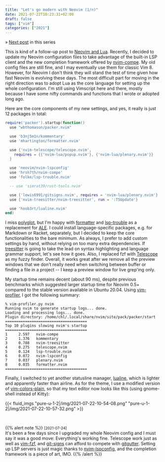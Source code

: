 ```yaml
---
title: "Let's go modern with Neovim (1/n)"
date: 2021-07-22T10:23:31+02:00
draft: false
tags: ["vim"]
categories: ["2021"]
---
```


» [Next post](/post/vim-shortcuts/) in this series

This is kind of a follow-up post to [Neovim and Lua](/post/neovim-and-lua/). Recently, I decided to update my Neovim configuration files to take advantage of the built-in LSP client and the new completion framework offered by [nvim-compe](https://github.com/hrsh7th/nvim-compe). My old config files are still fine, and I may eventually use them for classic Vim 8. However, for Neovim I don't think they will stand the test of time given how fast Neovim is evolving these days. The most difficult part for moving in the right direction was to adopt Lua as the core language for setting up the whole configuration. I'm still using Vimscript here and there, mostly because I have some nifty commands and functions that I wrote or adopted long ago.

Here are the core components of my new settings, and yes, it really is just 12 packages in total:

```lua
require('packer').startup(function()
  use "wbthomason/packer.nvim"

  use 'b3nj5m1n/kommentary'
  use 'mhartington/formatter.nvim'

  use {'nvim-telescope/telescope.nvim',
    requires = {{'nvim-lua/popup.nvim'}, {'nvim-lua/plenary.nvim'}}
  }

  use 'neovim/nvim-lspconfig'
  use 'hrsh7th/nvim-compe'
  use 'folke/lsp-trouble.nvim'

  -- use 'simrat39/rust-tools.nvim'

  use {'lewis6991/gitsigns.nvim', requires = 'nvim-lua/plenary.nvim'}
  use {'nvim-treesitter/nvim-treesitter', run = ':TSUpdate'}

  use 'hoob3rt/lualine.nvim'
end)
```

I miss [polyglot](https://github.com/sheerun/vim-polyglot), but I'm happy with [formatter](https://github.com/mhartington/formatter.nvim) and [lsp-trouble](https://github.com/folke/trouble.nvim) as a replacement for [ALE](https://github.com/dense-analysis/ale). I could install language-specific packages, e.g. for Markdown or Racket, separately, but I decided to keep the core functionalities to the bare minimum. As always, I prefer to add custom settings by hand, without relying on too many extra dependencies. If [treesitter](https://github.com/nvim-treesitter/nvim-treesitter) is going to take the lead on syntax highlighting and language grammar support, let's see how it goes. Also, I replaced fzf with [Telescope](https://github.com/nvim-telescope/telescope.nvim) as my fuzzy finder. Overall, it works great after we remove all the preview windows that we don't really need when switching between buffer or finding a file in a project -- I keep a preview window for live grep'ing only.

My startup time remains decent (about 90 ms), despite previous benchmarks which suggested larger startup time for Neovim 0.5+ compared to the stable version available in Ubuntu 20.04. Using [vim-profiler](https://github.com/bchretien/vim-profiler), I got the following summary:

```shell
% vim-profiler.py nvim
Running nvim to generate startup logs... done.
Loading and processing logs... done.
Plugin directory: /home/chl/.local/share/nvim/site/pack/packer/start
=====================================
Top 10 plugins slowing nvim's startup
=====================================
1	  2.597   nvim-compe
2	  1.376   kommentary
3	  0.788   nvim-treesitter
4	  0.275   telescope.nvim
5	  0.124   lsp-trouble.nvim
6	  0.072   nvim-lspconfig
7	  0.037   plenary.nvim
8	  0.035   formatter.nvim
=====================================
```

Finally, I switched to yet another statusline manager, [lualine](https://github.com/hoob3rt/lualine.nvim), which is lighter and apparently faster than airline. As for the theme, I use a modified version of [vim-colors-plain](https://github.com/andreypopp/vim-colors-plain), so that my text editor now looks like this (using gnome-shell instead of Kitty):

{{< fluid_imgs
  "pure-u-1-2|/img/2021-07-22-10-54-08.png"
  "pure-u-1-2|/img/2021-07-22-10-57-32.png" >}}

<br>

{{% alert note %}}
<small>[2021-07-24]</small><br>
It's been a few days since I upgraded my whole Neovim config and I must say it was a good move: Everything's working fine. Telescope work just as well as [vim-fzf](https://github.com/junegunn/fzf.vim), and [git-signs](https://github.com/lewis6991/gitsigns.nvim) can afford to compete with [gitgutter](https://github.com/airblade/vim-gitgutter). Setting up LSP servers is just magic thanks to [nvim-lspconfig](https://github.com/neovim/nvim-lspconfig), and the completion framework is a piece of art, IMO.
{{% /alert %}}
